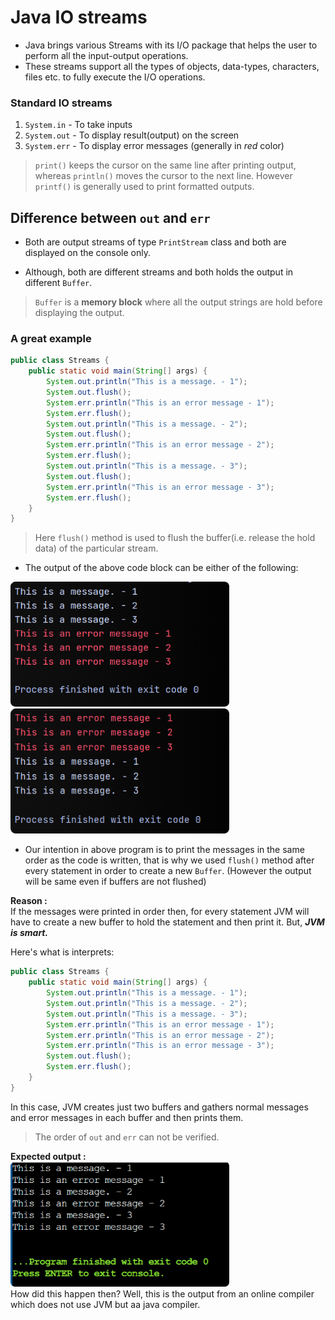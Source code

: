 # Java IO streams

- Java brings various Streams with its I/O package that helps the user to perform all the input-output operations.
- These streams support all the types of objects, data-types, characters, files etc. to fully execute the I/O
  operations.

### Standard IO streams

1. `System.in` - To take inputs
2. `System.out` - To display result(output) on the screen
3. `System.err` - To display error messages (generally in _red_ color)

> `print()` keeps the cursor on the same line after printing output, whereas `println()` moves the cursor to the next
> line. However `printf()` is generally used to print formatted outputs.

## Difference between `out` and `err`

- Both are output streams of type `PrintStream` class and both are displayed on the console only.

- Although, both are different streams and both holds the output in different `Buffer`.

> `Buffer` is a **memory block** where all the output strings are hold before displaying the output.

### A great example

```java
public class Streams {
    public static void main(String[] args) {
        System.out.println("This is a message. - 1");
        System.out.flush();
        System.err.println("This is an error message - 1");
        System.err.flush();
        System.out.println("This is a message. - 2");
        System.out.flush();
        System.err.println("This is an error message - 2");
        System.err.flush();
        System.out.println("This is a message. - 3");
        System.out.flush();
        System.err.println("This is an error message - 3");
        System.err.flush();
    }
}
```

> Here `flush()` method is used to flush the buffer(i.e. release the hold data) of the particular stream.

- The output of the above code block can be either of the following:

<span>
<img height="200" src=".Streams_images/21f6e9b9.png" width="350"/>
<img height="200" src=".Streams_images/fc33c78e.png" width="350"/>
</span>

- Our intention in above program is to print the messages in the same order as the code is written, that is why we
  used `flush()` method after every statement in order to create a new `Buffer`. (However the output will be same even
  if buffers are not flushed)

**Reason :** <br>
If the messages were printed in order then, for every statement JVM will have to create a new buffer to hold the
statement and then print it. But, **_JVM is smart._**

Here's what is interprets:

```java
public class Streams {
    public static void main(String[] args) {
        System.out.println("This is a message. - 1");
        System.out.println("This is a message. - 2");
        System.out.println("This is a message. - 3");
        System.err.println("This is an error message - 1");
        System.err.println("This is an error message - 2");
        System.err.println("This is an error message - 3");
        System.out.flush();
        System.err.flush();
    }
}
```

In this case, JVM creates just two buffers and gathers normal messages and error messages in each buffer and then prints
them.

> The order of `out` and `err` can not be verified.

**Expected output :**
<br>
<img height="200" src=".Streams_images/d4ddc2a8.png" width="350"/>
<br>
How did this happen then? Well, this is the output from an online compiler which does not use JVM but aa java compiler.



